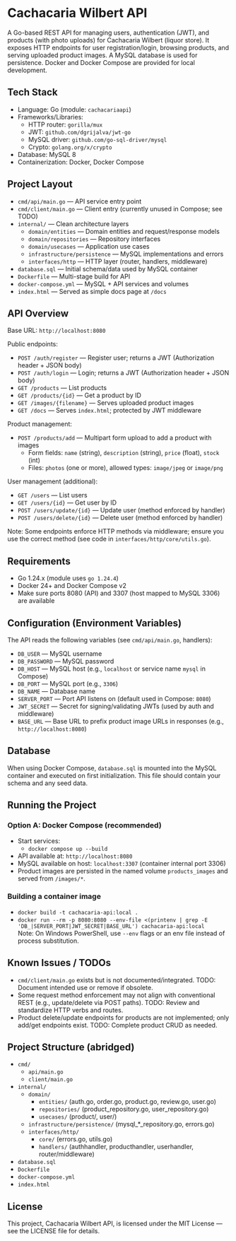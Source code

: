 # Cachacaria Wilbert API

A Go-based REST API for managing users, authentication (JWT), and products (with photo uploads) for Cachacaria Wilbert (liquor store). It exposes HTTP endpoints for user registration/login, browsing products, and serving uploaded product images. A MySQL database is used for persistence. Docker and Docker Compose are provided for local development.

## Tech Stack
- Language: Go (module: `cachacariaapi`)
- Frameworks/Libraries:
  - HTTP router: `gorilla/mux`
  - JWT: `github.com/dgrijalva/jwt-go`
  - MySQL driver: `github.com/go-sql-driver/mysql`
  - Crypto: `golang.org/x/crypto`
- Database: MySQL 8
- Containerization: Docker, Docker Compose

## Project Layout
- `cmd/api/main.go` — API service entry point
- `cmd/client/main.go` — Client entry (currently unused in Compose; see TODO)
- `internal/` — Clean architecture layers
  - `domain/entities` — Domain entities and request/response models
  - `domain/repositories` — Repository interfaces
  - `domain/usecases` — Application use cases
  - `infrastructure/persistence` — MySQL implementations and errors
  - `interfaces/http` — HTTP layer (router, handlers, middleware)
- `database.sql` — Initial schema/data used by MySQL container
- `Dockerfile` — Multi-stage build for API
- `docker-compose.yml` — MySQL + API services and volumes
- `index.html` — Served as simple docs page at `/docs`

## API Overview
Base URL: `http://localhost:8080`

Public endpoints:
- `POST /auth/register` — Register user; returns a JWT (Authorization header + JSON body)
- `POST /auth/login` — Login; returns a JWT (Authorization header + JSON body)
- `GET /products` — List products
- `GET /products/{id}` — Get a product by ID
- `GET /images/{filename}` — Serves uploaded product images
- `GET /docs` — Serves `index.html`; protected by JWT middleware

Product management:
- `POST /products/add` — Multipart form upload to add a product with images
  - Form fields: `name` (string), `description` (string), `price` (float), `stock` (int)
  - Files: `photos` (one or more), allowed types: `image/jpeg` or `image/png`

User management (additional):
- `GET /users` — List users
- `GET /users/{id}` — Get user by ID
- `POST /users/update/{id}` — Update user (method enforced by handler)
- `POST /users/delete/{id}` — Delete user (method enforced by handler)

Note: Some endpoints enforce HTTP methods via middleware; ensure you use the correct method (see code in `interfaces/http/core/utils.go`).

## Requirements
- Go 1.24.x (module uses `go 1.24.4`)
- Docker 24+ and Docker Compose v2
- Make sure ports 8080 (API) and 3307 (host mapped to MySQL 3306) are available

## Configuration (Environment Variables)
The API reads the following variables (see `cmd/api/main.go`, handlers):
- `DB_USER` — MySQL username
- `DB_PASSWORD` — MySQL password
- `DB_HOST` — MySQL host (e.g., `localhost` or service name `mysql` in Compose)
- `DB_PORT` — MySQL port (e.g., `3306`)
- `DB_NAME` — Database name
- `SERVER_PORT` — Port API listens on (default used in Compose: `8080`)
- `JWT_SECRET` — Secret for signing/validating JWTs (used by auth and middleware)
- `BASE_URL` — Base URL to prefix product image URLs in responses (e.g., `http://localhost:8080`)



## Database
When using Docker Compose, `database.sql` is mounted into the MySQL container and executed on first initialization. This file should contain your schema and any seed data.

## Running the Project

### Option A: Docker Compose (recommended)
- Start services:
  - `docker compose up --build`
- API available at: `http://localhost:8080`
- MySQL available on host: `localhost:3307` (container internal port 3306)
- Product images are persisted in the named volume `products_images` and served from `/images/*`.


### Building a container image
- `docker build -t cachacaria-api:local .`
- `docker run --rm -p 8080:8080 --env-file <(printenv | grep -E 'DB_|SERVER_PORT|JWT_SECRET|BASE_URL') cachacaria-api:local`  
  Note: On Windows PowerShell, use `--env` flags or an env file instead of process substitution.



## Known Issues / TODOs
- `cmd/client/main.go` exists but is not documented/integrated. TODO: Document intended use or remove if obsolete.
- Some request method enforcement may not align with conventional REST (e.g., update/delete via POST paths). TODO: Review and standardize HTTP verbs and routes.
- Product delete/update endpoints for products are not implemented; only add/get endpoints exist. TODO: Complete product CRUD as needed.

## Project Structure (abridged)
- `cmd/`
  - `api/main.go`
  - `client/main.go`
- `internal/`
  - `domain/`
    - `entities/` (auth.go, order.go, product.go, review.go, user.go)
    - `repositories/` (product_repository.go, user_repository.go)
    - `usecases/` (product/, user/)
  - `infrastructure/persistence/` (mysql_*_repository.go, errors.go)
  - `interfaces/http/`
    - `core/` (errors.go, utils.go)
    - `handlers/` (authhandler, producthandler, userhandler, router/middleware)
- `database.sql`
- `Dockerfile`
- `docker-compose.yml`
- `index.html`

## License
This project, Cachacaria Wilbert API, is licensed under the MIT License — see the LICENSE file for details.
